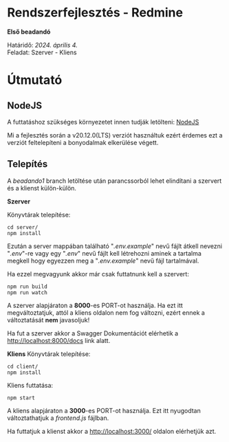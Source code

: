 
# Rendszerfejlesztés - Redmine

**Első beadandó**

Határidő: *2024. április 4.*  
Feladat: Szerver - Kliens
  

# Útmutató

## NodeJS

A futtatáshoz szükséges környezetet innen tudják letölteni: [NodeJS](https://nodejs.org/en/download)

  

Mi a fejlesztés során a v20.12.0(LTS) verziót használtuk ezért érdemes ezt a verziót feltelepíteni a bonyodalmak elkerülése végett.

  

## Telepítés

A *beadando1* branch letöltése után parancssorból lehet elindítani a szervert és a klienst külön-külön.

**Szerver**

Könyvtárak telepítése:
```
cd server/
npm install
```

Ezután a server mappában található "*.env.example*" nevű fájlt átkell nevezni "*.env*"-re vagy egy "*.env*" nevű fájlt kell létrehozni aminek a tartalma megkell hogy egyezzen meg a "*.env.example*" nevű fájl tartalmával.

  

Ha ezzel megvagyunk akkor már csak futtatnunk kell a szervert:

```
npm run build
npm run watch
```

A szerver alapjáraton a **8000**-es PORT-ot használja. Ha ezt itt megváltoztatjuk, attól a kliens oldalon nem fog változni, ezért ennek a változtatását **nem** javasoljuk!

 
Ha fut a szerver akkor a Swagger Dokumentációt elérhetik a [http://localhost:8000/docs](http://localhost:8000/docs) link alatt.

  

**Kliens**
Könyvtárak telepítése:
```
cd client/
npm install
```

Kliens futtatása:
```
npm start
```

A kliens alapjáraton a **3000**-es PORT-ot használja. Ezt itt nyugodtan változtathatjuk a *frontend.js* fájlban.

Ha futtatjuk a klienst akkor a [http://localhost:3000/](http://localhost:3000/) oldalon elérhetjük azt.
